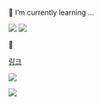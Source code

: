 🌱 I’m currently learning ...


<!--
**Hyeona89/Hyeona89** is a ✨ _special_ ✨ repository because its `README.md` (this file) appears on your GitHub profile.

Here are some ideas to get you started:

- 🔭 I’m currently working on ...
- 🌱 I’m currently learning ...
- 👯 I’m looking to collaborate on ...
- 🤔 I’m looking for help with ...
- 💬 Ask me about ...
- 📫 How to reach me: ...
- 😄 Pronouns: ...
- ⚡ Fun fact: ...
-->
<img src="https://img.shields.io/badge/Python-3776AB?style=flat-square&logo=Python&logoColor=white"/> <img src="https://img.shields.io/badge/HTML5-E34F26?style=flat-square&logo=HTML5&logoColor=white"/>


💬 

<a href="www.naver.com">링크</a>

<a href="https://www.instagram.com/avelyicanfly/"><img src="https://img.shields.io/badge/Instagram-E4405F?style=flat-square&logo=Instagram&logoColor=white"/></a>


<a href="mailto: sg@yonsei.ac.kr"><img src="https://img.shields.io/badge/Gmail-EA4335?style=flat-square&logo=Gmail&logoColor=white"/></a>
